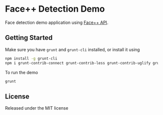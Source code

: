 # Face++ Detection Demo

Face detection demo application using [Face++ API](http://faceplusplus.com).

## Getting Started

Make sure you have `grunt` and `grunt-cli` installed, or install it using

```bash
npm install -g grunt-cli
npm i grunt-contrib-connect grunt-contrib-less grunt-contrib-uglify grunt
```

To run the demo

```bash
grunt
```

## License

Released under the MIT license

